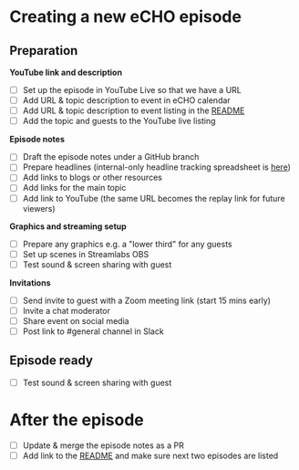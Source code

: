 # Creating a new eCHO episode

## Preparation

**YouTube link and description**
* [ ] Set up the episode in YouTube Live so that we have a URL
* [ ] Add URL & topic description to event in eCHO calendar 
* [ ] Add URL & topic description to event listing in the [README](README.md) 
* [ ] Add the topic and guests to the YouTube live listing

**Episode notes**
* [ ] Draft the episode notes under a GitHub branch
* [ ] Prepare headlines (internal-only headline tracking spreadsheet is [here](https://docs.google.com/spreadsheets/d/1Aq6sfOA06KbXNymt0UbBHYnvf-YWlR8e-oXjATzAigg/edit?usp=sharing))
* [ ] Add links to blogs or other resources
* [ ] Add links for the main topic
* [ ] Add link to YouTube (the same URL becomes the replay link for future viewers)

**Graphics and streaming setup**
* [ ] Prepare any graphics e.g. a "lower third" for any guests
* [ ] Set up scenes in Streamlabs OBS
* [ ] Test sound & screen sharing with guest

**Invitations**
* [ ] Send invite to guest with a Zoom meeting link (start 15 mins early)
* [ ] Invite a chat moderator
* [ ] Share event on social media
* [ ] Post link to #general channel in Slack

## Episode ready

* [ ] Test sound & screen sharing with guest

# After the episode

* [ ] Update & merge the episode notes as a PR
* [ ] Add link to the [README](README.md) and make sure next two episodes are listed
